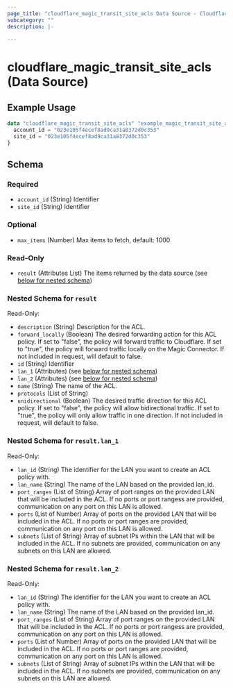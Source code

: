 ```yaml
---
page_title: "cloudflare_magic_transit_site_acls Data Source - Cloudflare"
subcategory: ""
description: |-
  
---
```


# cloudflare_magic_transit_site_acls (Data Source)



## Example Usage

```terraform
data "cloudflare_magic_transit_site_acls" "example_magic_transit_site_acls" {
  account_id = "023e105f4ecef8ad9ca31a8372d0c353"
  site_id = "023e105f4ecef8ad9ca31a8372d0c353"
}
```

<!-- schema generated by tfplugindocs -->
## Schema

### Required

- `account_id` (String) Identifier
- `site_id` (String) Identifier

### Optional

- `max_items` (Number) Max items to fetch, default: 1000

### Read-Only

- `result` (Attributes List) The items returned by the data source (see [below for nested schema](#nestedatt--result))

<a id="nestedatt--result"></a>
### Nested Schema for `result`

Read-Only:

- `description` (String) Description for the ACL.
- `forward_locally` (Boolean) The desired forwarding action for this ACL policy. If set to "false", the policy will forward traffic to Cloudflare. If set to "true", the policy will forward traffic locally on the Magic Connector. If not included in request, will default to false.
- `id` (String) Identifier
- `lan_1` (Attributes) (see [below for nested schema](#nestedatt--result--lan_1))
- `lan_2` (Attributes) (see [below for nested schema](#nestedatt--result--lan_2))
- `name` (String) The name of the ACL.
- `protocols` (List of String)
- `unidirectional` (Boolean) The desired traffic direction for this ACL policy. If set to "false", the policy will allow bidirectional traffic. If set to "true", the policy will only allow traffic in one direction. If not included in request, will default to false.

<a id="nestedatt--result--lan_1"></a>
### Nested Schema for `result.lan_1`

Read-Only:

- `lan_id` (String) The identifier for the LAN you want to create an ACL policy with.
- `lan_name` (String) The name of the LAN based on the provided lan_id.
- `port_ranges` (List of String) Array of port ranges on the provided LAN that will be included in the ACL. If no ports or port rangess are provided, communication on any port on this LAN is allowed.
- `ports` (List of Number) Array of ports on the provided LAN that will be included in the ACL. If no ports or port ranges are provided, communication on any port on this LAN is allowed.
- `subnets` (List of String) Array of subnet IPs within the LAN that will be included in the ACL. If no subnets are provided, communication on any subnets on this LAN are allowed.


<a id="nestedatt--result--lan_2"></a>
### Nested Schema for `result.lan_2`

Read-Only:

- `lan_id` (String) The identifier for the LAN you want to create an ACL policy with.
- `lan_name` (String) The name of the LAN based on the provided lan_id.
- `port_ranges` (List of String) Array of port ranges on the provided LAN that will be included in the ACL. If no ports or port rangess are provided, communication on any port on this LAN is allowed.
- `ports` (List of Number) Array of ports on the provided LAN that will be included in the ACL. If no ports or port ranges are provided, communication on any port on this LAN is allowed.
- `subnets` (List of String) Array of subnet IPs within the LAN that will be included in the ACL. If no subnets are provided, communication on any subnets on this LAN are allowed.



